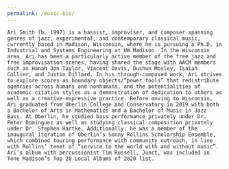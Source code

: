 ```yaml
---
permalink: /music-bio/
---
```


    Ari Smith (b. 1997) is a bassist, improviser, and composer spanning genres of jazz, experimental, and contemporary classical music, currently based in Madison, Wisconsin, where he is pursuing a Ph.D. in Industrial and Systems Engineering at UW Madison. In the Wisconsin area, Ari has been a particularly active member of the free jazz and free improvisation scenes, having shared the stage with AACM members such as Hanah Jon Taylor, Vincent Davis, Dushun Mosley, Isaiah Collier, and Justin Dillard. In his through-composed work, Ari strives to explore scores as boundary objects/“power tools” that redistribute agencies across humans and nonhumans, and the potentialities of academic citation styles as a demonstration of dedication to others as well as a creative-expressive practice. Before moving to Wisconsin, Ari graduated from Oberlin College and Conservatory in 2019 with both a Bachelor of Arts in Mathematics and a Bachelor of Music in Jazz Bass. At Oberlin, he studied bass performance privately under Dr. Peter Dominguez as well as studying classical composition privately under Dr. Stephen Hartke. Additionally, he was a member of the inaugural iteration of Oberlin’s Sonny Rollins Scholarship Ensemble, which combined touring performance with community outreach, in line with Rollins’ tenet of “service to the world with and without music”. Ari’s album with percussionist Tim Russell, Junct, was included in Tone Madison’s Top 20 Local Albums of 2020 list.

